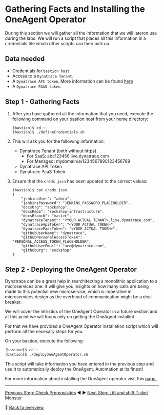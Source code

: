 # Gathering Facts and Installing the OneAgent Operator

During this section we will gather all the information that we will lateron use during the labs. We will run a script that places all this information in a credentials file which other scripts can then pick up

## Data needed
* Credentials for `bastion host`
* Access to a `Dynatrace Tenant`.
* A `Dynatrace API token`. More information can be found [here](dynatrace_api_token.md)
* A `Dynatrace PAAS token`.


## Step 1 - Gathering Facts

1. After you have gathered all the information that you need, execute the following command on your bastion host from your home directory:
    ```
    (bastion)$ cd ~
    (bastion)$ ./defineCredentials.sh
    ```
1. This will ask you for the following information:
    * Dynatrace Tenant (both without https)
        - For SaaS: abc123456.live.dynatrace.com
        - For Managed: mydomain/e/1234567890123456789
    * Dynatrace API Token
    * Dynatrace PaaS Token

1. Ensure that the `creds.json` has been updated to the correct values:
   
   ```
   (bastion)$ cat creds.json
   {
       "jenkinsUser": "admin",
       "jenkinsPassword": "JENKINS_PASSWORD_PLACEHOLDER",
       "docsOrg": "sockshop",
       "docsRepo": "sockshop-infrastructure",
       "docsBranch": "master",
       "dynatraceTenant": "<YOUR ACTUAL TENANT>.live.dynatrace.com",
       "dynatraceApiToken": "<YOUR ACTUAL TOKEN>",
       "dynatracePaasToken": "<YOUR ACTUAL TOKEN>",
       "githubUserName": "dynatrace",
       "githubPersonalAccessToken": "PERSONAL_ACCESS_TOKEN_PLACEHOLDER",
       "githubUserEmail": "ace@dynatrace.com",
       "githubOrg": "sockshop"
   } 
   ```

## Step 2 - Deploying the OneAgent Operator

Dynatrace can be a great help in rearchitecting a monolithic application to a microservices one. It will give you insights on how many calls are being made to this potential new microservice, which is imperative in microservices design as the overhead of communication might be a deal breaker.

We will cover the intristics of the OneAgent Operator in a future section and at this point we will focus only on getting the OneAgent installed.

For that we have provided a OneAgent Operator installation script which will perform all the necesary steps for you.

On your bastion, execute the following:

```bash
(bastion)$ cd ~
(bastion)$ ./deployOneAgentOperator.sh
```

This script will take information you have entered in the previous step and use it to automatically deploy the OneAgent. Automation at its finest!

For more information about installing the OneAgent operator visit this [page.](https://www.dynatrace.com/support/help/technology-support/cloud-platforms/kubernetes/installation-and-operation/full-stack/deploy-oneagent-on-kubernetes/)

---

[Previous Step: Check Prerequisites](../0_Check_Prerequisites) :arrow_backward: :arrow_forward: [Next Step: Lift and shift Ticket Monster](../2_Lift-and-Shift_TicketMonster)

:arrow_up_small: [Back to overview](../)
